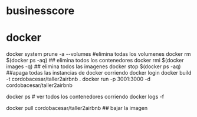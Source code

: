 # businesscore


# docker

docker system prune -a --volumes #elimina todas los volumenes 
docker rm $(docker ps -aq) ## elimina todos los contenedores
docker rmi $(docker images -q) ## elimina todos las imagenes
docker stop $(docker ps -aq) ##apaga todas las instancias de docker corriendo
docker login
docker build -t cordobacesar/taller2airbnb .
docker run -p 3001:3000 -d cordobacesar/taller2airbnb

docker ps # ver todos los contenedores corriendo
docker logs -f <nombre del contenedor>

docker pull cordobacesar/taller2airbnb ## bajar la imagen